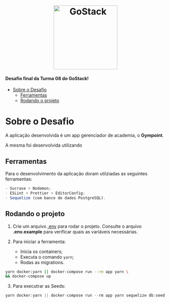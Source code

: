 <h1 align="center">
    <img alt="GoStack" src="https://rocketseat-cdn.s3-sa-east-1.amazonaws.com/bootcamp-header.png" width="200px" />
</h1>

#### Desafio final da Turma 08 do GoStack!

- [Sobre o Desafio](#sobre-o-desafio)
  - [Ferramentas](#ferramentas)
  - [Rodando o projeto](#rodando-o-projeto)

# Sobre o Desafio

A aplicação desenvolvida é um app gerenciador de academia, o **Gympoint**.

A mesma foi desenvolvida utilizando

## Ferramentas

Para o desenvolvimento da aplicação doram utilziadas as seguintes ferramentas:

```javascript
- Sucrase + Nodemon;
- ESLint + Prettier + EditorConfig;
- Sequelize (com banco de dados PostgreSQL).
```

## Rodando o projeto

1. Crie um arquivo [.env](https://www.npmjs.com/package/dotenv) para rodar o projeto. Consulte o arquivo **.env.example** para verificar quais as variáveis necessárias.

2. Para iniciar a ferramenta:
   - Inicia os containers;
   - Executa o comando `yarn`;
   - Rodas as migrations.

```bash
yarn docker:yarn || docker-compose run --rm app yarn \
&& docker-compose up
```

3. Para executrar as Seeds:

```javascript
yarn docker:yarn || docker-compose run --rm app yarn sequelize db:seed:all
```
